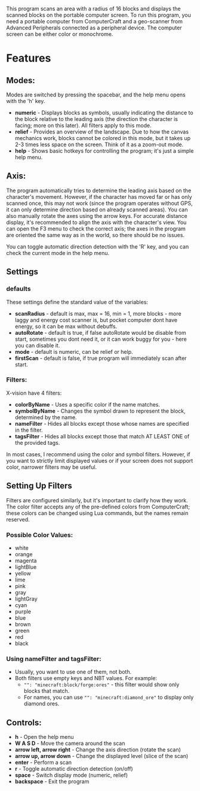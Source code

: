 This program scans an area with a radius of 16 blocks and displays the scanned blocks on the portable computer screen. To run this program, you need a portable computer from ComputerCraft and a geo-scanner from Advanced Peripherals connected as a peripheral device. The computer screen can be either color or monochrome.

# Features

## Modes:
Modes are switched by pressing the spacebar, and the help menu opens with the 'h' key.
- **numeric** - Displays blocks as symbols, usually indicating the distance to the block relative to the leading axis (the direction the character is facing; more on this later). All filters apply to this mode.
- **relief** - Provides an overview of the landscape. Due to how the canvas mechanics work, blocks cannot be colored in this mode, but it takes up 2-3 times less space on the screen. Think of it as a zoom-out mode.
- **help** - Shows basic hotkeys for controlling the program; it's just a simple help menu.

## Axis:
The program automatically tries to determine the leading axis based on the character's movement. However, if the character has moved far or has only scanned once, this may not work (since the program operates without GPS, it can only determine direction based on already scanned areas). You can also manually rotate the axes using the arrow keys. For accurate distance display, it's recommended to align the axis with the character's view. You can open the F3 menu to check the correct axis; the axes in the program are oriented the same way as in the world, so there should be no issues.

You can toggle automatic direction detection with the 'R' key, and you can check the current mode in the help menu.
## Settings
### defaults
These settings define the standard value of the variables:
- **scanRadius** - default is max, max = 16, min = 1, more blocks - more laggy and energy cost scanner is, but pocket computer dont have energy, so it can be max without debuffs.
- **autoRotate** - default is true, if false autoRotate would be disable from start, sometimes you dont need it, or it can work buggy for you - here you can disable it.
- **mode** - default is numeric, can be relief or help.
- **firstScan** - default is false, if true program will immediately scan after start.

### Filters:
X-vision have 4 filters:
- **colorByName** - Uses a specific color if the name matches.
- **symbolByName** - Changes the symbol drawn to represent the block, determined by the name.
- **nameFilter** - Hides all blocks except those whose names are specified in the filter.
- **tagsFilter** - Hides all blocks except those that match AT LEAST ONE of the provided tags.

In most cases, I recommend using the color and symbol filters. However, if you want to strictly limit displayed values or if your screen does not support color, narrower filters may be useful.

## Setting Up Filters
Filters are configured similarly, but it's important to clarify how they work. The color filter accepts any of the pre-defined colors from ComputerCraft; these colors can be changed using Lua commands, but the names remain reserved.

### Possible Color Values:
- white
- orange
- magenta
- lightBlue
- yellow
- lime
- pink
- gray
- lightGray
- cyan
- purple
- blue
- brown
- green
- red
- black

### Using nameFilter and tagsFilter:
- Usually, you want to use one of them, not both.
- Both filters use empty keys and NBT values. For example:
  - `"": "minecraft:block/forge:ores"` - this filter would show only blocks that match.
  - For names, you can use `"": "minecraft:diamond_ore"` to display only diamond ores.

## Controls:
- **h** - Open the help menu
- **W A S D** - Move the camera around the scan
- **arrow left, arrow right** - Change the axis direction (rotate the scan)
- **arrow up, arrow down** - Change the displayed level (slice of the scan)
- **enter** - Perform a scan
- **r** - Toggle automatic direction detection (on/off)
- **space** - Switch display mode (numeric, relief)
- **backspace** - Exit the program
